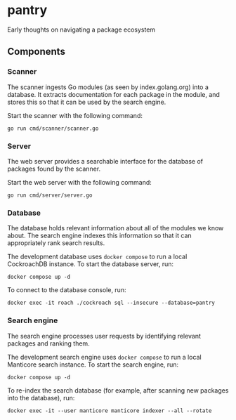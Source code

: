# pantry

Early thoughts on navigating a package ecosystem

## Components

### Scanner

The scanner ingests Go modules (as seen by index.golang.org) into a database.
It extracts documentation for each package in the module, and stores this so
that it can be used by the search engine.

Start the scanner with the following command:

```shell
go run cmd/scanner/scanner.go
```

### Server

The web server provides a searchable interface for the database of packages
found by the scanner.

Start the web server with the following command:

```shell
go run cmd/server/server.go
```

### Database

The database holds relevant information about all of the modules we know
about. The search engine indexes this information so that it can appropriately
rank search results.

The development database uses `docker compose` to run a local CockroachDB
instance. To start the database server, run:

```shell
docker compose up -d
```

To connect to the database console, run:

```shell
docker exec -it roach ./cockroach sql --insecure --database=pantry
```

### Search engine

The search engine processes user requests by identifying relevant packages and
ranking them.

The development search engine uses `docker compose` to run a local Manticore
search instance. To start the search engine, run:

```shell
docker compose up -d
```

To re-index the search database (for example, after scanning new packages into
the database), run:

```shell
docker exec -it --user manticore manticore indexer --all --rotate
```
